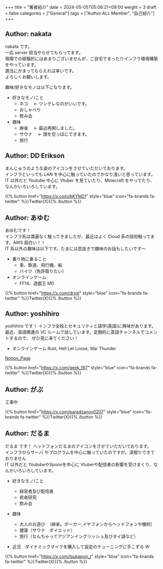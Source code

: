 +++
title = "著者紹介"
date = 2024-05-05T05:06:21+09:00
weight = 3
draft = false
categories = ["General"]
tags = ["Author:ALL Member", "自己紹介"]
+++

## Author: nakata

nakata です。\
一応 server 担当やらせてもらってます。\
現場での経験的にはあまりございませんが、ご自宅でまったりインフラ環境構築をやっています。\
適当にかまってもらえれば幸いです。\
よろしくお願いします。

趣味/好きなモノは以下になります。

- 好きなモノ/こと
  - ネコ　 ← ツンデレなのがいいです。
  - おしゃべり
  - 飲み会
- 趣味
  - 麻雀　 ← 最近再開しました。
  - サウナ　 ← 頭を空っぽにできます。
  - 旅行

## Author: DD Erikson

まんじゅうのような姿のアイコンをさせていただいております。  
インフラといっても LAN を中心に触っていたのでかなり浅いと思っています。  
IT 以外だと Youtube 中心に Vtuber を見ていたり、Minecraft をやってたり、なんかいろいろしています。

{{% button href="https://x.com/AKYM21" style="blue" icon="fa-brands fa-twitter" %}}Twitter(X){{% /button %}}

## Author: あゆむ

あゆむです！  
インフラ系は満遍なく触ってきましたが、最近はよく Cloud 系の技術触ってます。AWS 面白い！！  
IT 系以外の趣味は以下です。たまには息抜きで趣味のお話もしたいです～

- 乗り物に乗ること
  - 車、鉄道、飛行機、船
  - バイク（免許取りたい）
- オンラインゲーム
  - FF14、遊戯王 MD

{{% button href="https://x.com/drxsl" style="blue" icon="fa-brands fa-twitter" %}}Twitter(X){{% /button %}}

## Author: yoshihiro

yoshihiro です！
インフラ全般とセキュリティと語学(英語)に興味があります。
最近、英語関連の VC ルームで話しています。定期的に英語チャンネルでコメントするので、
ぜひ見に来てください！

- オンラインゲーム
  Rust, Hell Let Loose, War Thunder

[Notion_Page](https://serverbuilding.com)

{{% button href="https://x.com/geek_187" style="blue" icon="fa-brands fa-twitter" %}}Twitter(X){{% /button %}}

## Author: がぶ

工事中

{{% button href="https://x.com/paradzanov0207" style="blue" icon="fa-brands fa-twitter" %}}Twitter(X){{% /button %}}

## Author: だるま

だるま です！
ヘッドフォンだるまのアイコンをさせていただいております。  
インフラからサーバ やプログラムを中心に触っていたのですが。深堀りできておりません  
IT 以外だと YoutubeやSpoonを中心に Vtuberや配信者の影響を受けまくり、なんかいろいろしています。
- 好きなモノ/こと
  - 経営者及び配信者
  - 若者研究
  - 飲み会
- 趣味
  - 大人のお遊び　（麻雀。ポーカー,イヤフォンからヘッドフォンや機材）　 
  - 健康（サウナ　ダイエット）
  - 旅行（なんちゃってアジアンイングリッシュ及びタイ語など）

- 近況　ダイナミックマイクを購入して設定のチューニングに手こずる W

{{% button href="https://x.com/tsukapon_t" style="blue" icon="fa-brands fa-twitter" %}}Twitter(X){{% /button %}}
